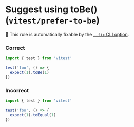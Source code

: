 # Suggest using toBe() (`vitest/prefer-to-be`)

🔧 This rule is automatically fixable by the [`--fix` CLI option](https://eslint.org/docs/latest/user-guide/command-line-interface#--fix).

<!-- end auto-generated rule header -->

### Correct 

```ts
import { test } from 'vitest'

test('foo', () => {
  expect(1).toBe(1)
})
```

### Incorrect 

```ts
import { test } from 'vitest'

test('foo', () => {
  expect(1).toEqual(1)
})
```
	